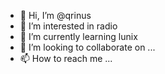 - 👋 Hi, I’m @qrinus
- 👀 I’m interested in radio
- 🌱 I’m currently learning lunix
- 💞️ I’m looking to collaborate on ...
- 📫 How to reach me ...

<!---
qrinus/qrinus is a ✨ special ✨ repository because its `README.md` (this file) appears on your GitHub profile.
You can click the Preview link to take a look at your changes.
--->
